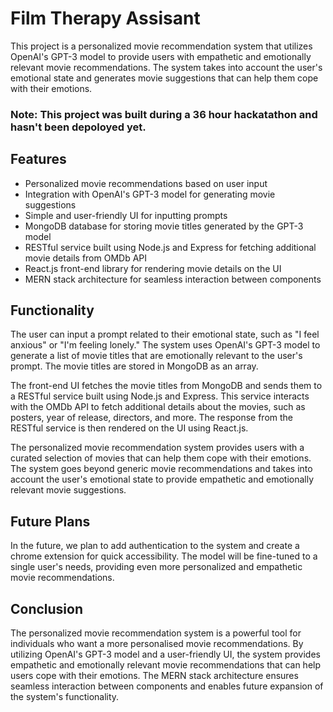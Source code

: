 # Film Therapy Assisant

This project is a personalized movie recommendation system that utilizes OpenAI's GPT-3 model to provide users with empathetic and emotionally relevant movie recommendations. The system takes into account the user's emotional state and generates movie suggestions that can help them cope with their emotions.

### Note: This project was built during a 36 hour hackatathon and hasn't been depoloyed yet.

## Features

- Personalized movie recommendations based on user input
- Integration with OpenAI's GPT-3 model for generating movie suggestions
- Simple and user-friendly UI for inputting prompts
- MongoDB database for storing movie titles generated by the GPT-3 model
- RESTful service built using Node.js and Express for fetching additional movie details from OMDb API
- React.js front-end library for rendering movie details on the UI
- MERN stack architecture for seamless interaction between components

## Functionality

The user can input a prompt related to their emotional state, such as "I feel anxious" or "I'm feeling lonely." The system uses OpenAI's GPT-3 model to generate a list of movie titles that are emotionally relevant to the user's prompt. The movie titles are stored in MongoDB as an array.

The front-end UI fetches the movie titles from MongoDB and sends them to a RESTful service built using Node.js and Express. This service interacts with the OMDb API to fetch additional details about the movies, such as posters, year of release, directors, and more. The response from the RESTful service is then rendered on the UI using React.js.

The personalized movie recommendation system provides users with a curated selection of movies that can help them cope with their emotions. The system goes beyond generic movie recommendations and takes into account the user's emotional state to provide empathetic and emotionally relevant movie suggestions.

## Future Plans

In the future, we plan to add authentication to the system and create a chrome extension for quick accessibility. The model will be fine-tuned to a single user's needs, providing even more personalized and empathetic movie recommendations.

## Conclusion

The personalized movie recommendation system is a powerful tool for individuals who want a more personalised movie recommendations. By utilizing OpenAI's GPT-3 model and a user-friendly UI, the system provides empathetic and emotionally relevant movie recommendations that can help users cope with their emotions. The MERN stack architecture ensures seamless interaction between components and enables future expansion of the system's functionality.
